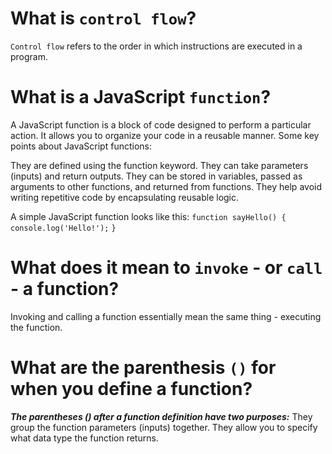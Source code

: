 # What is `control flow`?
`Control flow` refers to the order in which instructions are executed in a program.
# What is a JavaScript `function`?
A JavaScript function is a block of code designed to perform a particular action. It allows you to organize your code in a reusable manner.
Some key points about JavaScript functions:

They are defined using the function keyword.
They can take parameters (inputs) and return outputs.
They can be stored in variables, passed as arguments to other functions, and returned from functions.
They help avoid writing repetitive code by encapsulating reusable logic.

A simple JavaScript function looks like this:
`function sayHello() {`
`console.log('Hello!');`
`}`
# What does it mean to `invoke` - or `call` - a function?
Invoking and calling a function essentially mean the same thing - executing the function.
# What are the parenthesis `()` for when you define a function?
***The parentheses () after a function definition have two purposes:***
They group the function parameters (inputs) together.
They allow you to specify what data type the function returns.